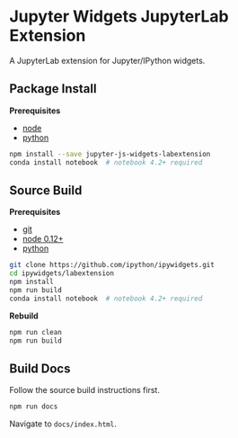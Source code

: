 Jupyter Widgets JupyterLab Extension
====================================

A JupyterLab extension for Jupyter/IPython widgets.

Package Install
---------------

**Prerequisites**
- [node](http://nodejs.org/)
- [python](https://www.continuum.io/downloads)

```bash
npm install --save jupyter-js-widgets-labextension
conda install notebook  # notebook 4.2+ required
```


Source Build
------------

**Prerequisites**
- [git](http://git-scm.com/)
- [node 0.12+](http://nodejs.org/)
- [python](https://www.continuum.io/downloads)

```bash
git clone https://github.com/ipython/ipywidgets.git
cd ipywidgets/labextension
npm install
npm run build
conda install notebook  # notebook 4.2+ required
```


**Rebuild**
```bash
npm run clean
npm run build
```

Build Docs
----------

Follow the source build instructions first.

```bash
npm run docs
```

Navigate to `docs/index.html`.
